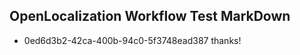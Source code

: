 ## OpenLocalization Workflow Test MarkDown
* 0ed6d3b2-42ca-400b-94c0-5f3748ead387 
thanks!<!--HONumber=Mar16_HO2-->
